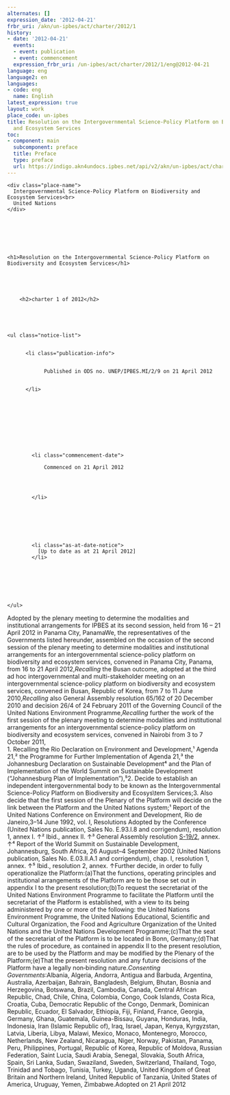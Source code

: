 ```yaml
---
alternates: []
expression_date: '2012-04-21'
frbr_uri: /akn/un-ipbes/act/charter/2012/1
history:
- date: '2012-04-21'
  events:
  - event: publication
  - event: commencement
  expression_frbr_uri: /un-ipbes/act/charter/2012/1/eng@2012-04-21
language: eng
language2: en
languages:
- code: eng
  name: English
latest_expression: true
layout: work
place_code: un-ipbes
title: Resolution on the Intergovernmental Science-Policy Platform on Biodiversity
  and Ecosystem Services
toc:
- component: main
  subcomponent: preface
  title: Preface
  type: preface
  url: https://indigo.akn4undocs.ipbes.net/api/v2/akn/un-ipbes/act/charter/2012/1/eng@2012-04-21/!main/preface
---
```


<div>



  


<div class="coverpage">
  

  
    <div class="place-name">
      Intergovernmental Science-Policy Platform on Biodiversity and Ecosystem Services<br>
      United Nations
    </div>
  

  
    
  

  
    <h1>Resolution on the Intergovernmental Science-Policy Platform on Biodiversity and Ecosystem Services</h1>
  

  
    
      
        <h2>charter 1 of 2012</h2>
      
    
  

  
    <ul class="notice-list">
      
        
          <li class="publication-info">
            
              
                Published in ODS no. UNEP/IPBES.MI/2/9 on 21 April 2012
              
            
          </li>
        
      

      
        
      

      
        
          
            <li class="commencement-date">
              
                Commenced on 21 April 2012
              
              
                
              
            </li>
          
        
      

      
        
          
            <li class="as-at-date-notice">
              [Up to date as at 21 April 2012]
            </li>
          
        
      

      
        
      
    </ul>
  

  
    



  
</div>







<span class="akn-akomaNtoso"><article class="akn-act" data-contains="originalVersion" data-name="act"><section class="akn-preface" id="preface"><span class="akn-p">Adopted by the plenary meeting to determine the modalities and institutional arrangements for IPBES at its second session, held from 16 – 21 April 2012 in Panama City, Panama</span><span class="akn-p">We, the representatives of the Governments listed hereunder, assembled on the occasion of the second session of the plenary meeting to determine modalities and institutional arrangements for an intergovernmental science-policy platform on biodiversity and ecosystem services, convened in Panama City, Panama, from 16 to 21 April 2012,</span><span class="akn-p"><i>Recalling</i> the Busan outcome, adopted at the third ad hoc intergovernmental and multi-stakeholder meeting on an intergovernmental science-policy platform on biodiversity and ecosystem services, convened in Busan, Republic of Korea, from 7 to 11 June 2010,</span><span class="akn-p"><i>Recalling</i> also General Assembly resolution 65/162 of 20 December 2010 and decision 26/4 of 24 February 2011 of the Governing Council of the United Nations Environment Programme,</span><span class="akn-p"><i>Recalling</i> further the work of the first session of the plenary meeting to determine modalities and institutional arrangements for an intergovernmental science-policy platform on biodiversity and ecosystem services, convened in Nairobi from 3 to 7 October 2011,</span></section><span class="akn-body"><span class="akn-hcontainer" id="hcontainer_1" data-eId="hcontainer_1" data-name="hcontainer"><span class="akn-content"><span class="akn-p">1. Recalling the Rio Declaration on Environment and Development,¹ Agenda 21,² the Programme for Further Implementation of Agenda 21,³ the Johannesburg Declaration on Sustainable Development⁴ and the Plan of Implementation of the World Summit on Sustainable Development (“Johannesburg Plan of Implementation”),⁵</span><span class="akn-p">2. Decide to establish an independent intergovernmental body to be known as the Intergovernmental Science-Policy Platform on Biodiversity and Ecosys\tem Services;</span><span class="akn-p">3. Also decide that the first session of the Plenary of the Platform will decide on the link between the Platform and the United Nations system;</span><span class="akn-p">¹ Report of the United Nations Conference on Environment and Development, Rio de Janeiro,3–14 June 1992, vol. I, Resolutions Adopted by the Conference (United Nations publication, Sales No. E.93.I.8 and corrigendum), resolution 1, annex I. ↑</span><span class="akn-p">² Ibid., annex II. ↑</span><span class="akn-p">³ General Assembly resolution <a class="akn-ref" data-href="https://indigo.akn4undocs.ipbes.net/api/v2/akn/un-ga/act/resolution/1997/19-2.pdf" href="https://indigo.akn4undocs.ipbes.net/api/v2/akn/un-ga/act/resolution/1997/19-2.pdf">S-19/2</a>, annex. ↑</span><span class="akn-p">⁴ Report of the World Summit on Sustainable Development, Johannesburg, South Africa, 26 August–4 September 2002 (United Nations publication, Sales No. E.03.II.A.1 and corrigendum), chap. I, resolution 1, annex. ↑</span><span class="akn-p">⁵ Ibid., resolution 2, annex. ↑</span><span class="akn-blockList" id="hcontainer_1__list_1" data-eId="hcontainer_1__list_1"><span class="akn-listIntroduction">Further decide, in order to fully operationalize the Platform:</span><span class="akn-item" id="hcontainer_1__list_1__item_a" data-eId="hcontainer_1__list_1__item_a"><span class="akn-num">(a)</span><span class="akn-p">That the functions, operating principles and institutional arrangements of the Platform are to be those set out in appendix I to the present resolution;</span></span><span class="akn-item" id="hcontainer_1__list_1__item_b" data-eId="hcontainer_1__list_1__item_b"><span class="akn-num">(b)</span><span class="akn-p">To request the secretariat of the United Nations Environment Programme to facilitate the Platform until the secretariat of the Platform is established, with a view to its being administered by one or more of the following: the United Nations Environment Programme, the United Nations Educational, Scientific and Cultural Organization, the Food and Agriculture Organization of the United Nations and the United Nations Development Programme;</span></span><span class="akn-item" id="hcontainer_1__list_1__item_c" data-eId="hcontainer_1__list_1__item_c"><span class="akn-num">(c)</span><span class="akn-p">That the seat of the secretariat of the Platform is to be located in Bonn, Germany;</span></span><span class="akn-item" id="hcontainer_1__list_1__item_d" data-eId="hcontainer_1__list_1__item_d"><span class="akn-num">(d)</span><span class="akn-p">That the rules of procedure, as contained in appendix II to the present resolution, are to be used by the Platform and may be modified by the Plenary of the Platform;</span></span><span class="akn-item" id="hcontainer_1__list_1__item_e" data-eId="hcontainer_1__list_1__item_e"><span class="akn-num">(e)</span><span class="akn-p">That the present resolution and any future decisions of the Platform have a legally non‑binding nature.</span></span></span><span class="akn-p"><i>Consenting Governments</i>:</span><span class="akn-p">Albania, Algeria, Andorra, Antigua and Barbuda, Argentina, Australia, Azerbaijan, Bahrain, Bangladesh, Belgium, Bhutan, Bosnia and Herzegovina, Botswana, Brazil, Cambodia, Canada, Central African Republic, Chad, Chile, China, Colombia, Congo, Cook Islands, Costa Rica, Croatia, Cuba, Democratic Republic of the Congo, Denmark, Dominican Republic, Ecuador, El Salvador, Ethiopia, Fiji, Finland, France, Georgia, Germany, Ghana, Guatemala, Guinea-Bissau, Guyana,  Honduras, India, Indonesia, Iran (Islamic Republic of), Iraq, Israel, Japan, Kenya, Kyrgyzstan, Latvia, Liberia, Libya, Malawi, Mexico, Monaco, Montenegro, Morocco, Netherlands, New Zealand, Nicaragua, Niger, Norway, Pakistan, Panama, Peru, Philippines, Portugal, Republic of Korea, Republic of Moldova, Russian Federation, Saint Lucia, Saudi Arabia, Senegal, Slovakia, South Africa, Spain, Sri Lanka, Sudan, Swaziland, Sweden, Switzerland, Thailand, Togo, Trinidad and Tobago, Tunisia, Turkey, Uganda, United Kingdom of Great Britain and Northern Ireland, United Republic of Tanzania, United States of America, Uruguay, Yemen, Zimbabwe.</span><span class="akn-p">Adopted on 21 April 2012</span></span></span></span></article></span>





</div>